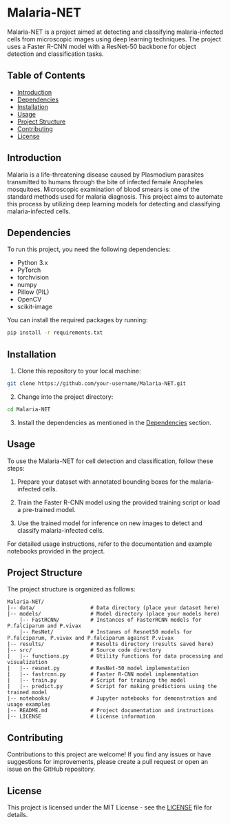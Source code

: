# Malaria-NET

Malaria-NET is a project aimed at detecting and classifying malaria-infected cells from microscopic images using deep learning techniques. The project uses a Faster R-CNN model with a ResNet-50 backbone for object detection and classification tasks.

## Table of Contents
- [Introduction](#introduction)
- [Dependencies](#dependencies)
- [Installation](#installation)
- [Usage](#usage)
- [Project Structure](#project-structure)
- [Contributing](#contributing)
- [License](#license)

## Introduction

Malaria is a life-threatening disease caused by Plasmodium parasites transmitted to humans through the bite of infected female Anopheles mosquitoes. Microscopic examination of blood smears is one of the standard methods used for malaria diagnosis. This project aims to automate this process by utilizing deep learning models for detecting and classifying malaria-infected cells.

## Dependencies

To run this project, you need the following dependencies:

- Python 3.x
- PyTorch
- torchvision
- numpy
- Pillow (PIL)
- OpenCV
- scikit-image

You can install the required packages by running:

```bash
pip install -r requirements.txt
```

## Installation

1. Clone this repository to your local machine:

```bash
git clone https://github.com/your-username/Malaria-NET.git
```

2. Change into the project directory:

```bash
cd Malaria-NET
```

3. Install the dependencies as mentioned in the [Dependencies](#dependencies) section.

## Usage

To use the Malaria-NET for cell detection and classification, follow these steps:

1. Prepare your dataset with annotated bounding boxes for the malaria-infected cells.

2. Train the Faster R-CNN model using the provided training script or load a pre-trained model.

3. Use the trained model for inference on new images to detect and classify malaria-infected cells.

For detailed usage instructions, refer to the documentation and example notebooks provided in the project.

## Project Structure

The project structure is organized as follows:

```
Malaria-NET/
|-- data/                  # Data directory (place your dataset here)
|-- models/                # Model directory (place your models here)
    |-- FastRCNN/          # Instances of FasterRCNN models for P.falciparum and P.vivax
    |-- ResNet/            # Instanes of Resnet50 models for P.falciparum, P.vivax and P.falciparum against P.vivax
|-- results/               # Results directory (results saved here)
|-- src/                   # Source code directory
|   |-- functions.py       # Utility functions for data processing and visualization
|   |-- resnet.py          # ResNet-50 model implementation
|   |-- fastrcnn.py        # Faster R-CNN model implementation
|   |-- train.py           # Script for training the model
|   |-- predict.py         # Script for making predictions using the trained model
|-- notebooks/             # Jupyter notebooks for demonstration and usage examples
|-- README.md              # Project documentation and instructions
|-- LICENSE                # License information
```

## Contributing

Contributions to this project are welcome! If you find any issues or have suggestions for improvements, please create a pull request or open an issue on the GitHub repository.

## License

This project is licensed under the MIT License - see the [LICENSE](LICENSE) file for details.